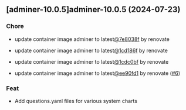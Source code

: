 

## [adminer-10.0.5]adminer-10.0.5 (2024-07-23)

### Chore



- update container image adminer to latest[@7e8038f](https://github.com/7e8038f) by renovate

- update container image adminer to latest[@1cd186f](https://github.com/1cd186f) by renovate

- update container image adminer to latest[@1cdc0bf](https://github.com/1cdc0bf) by renovate

- update container image adminer to latest[@ee90fd1](https://github.com/ee90fd1) by renovate ([#6](https://github.com/truecharts/charts/issues/6))

### Feat



- Add questions.yaml files for various system charts